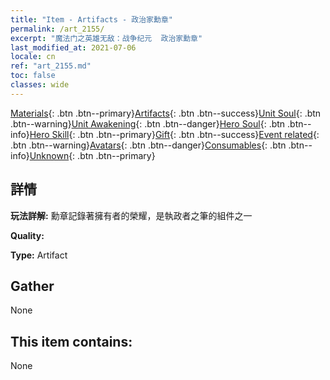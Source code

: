 ```yaml
---
title: "Item - Artifacts - 政治家勳章"
permalink: /art_2155/
excerpt: "魔法门之英雄无敌：战争纪元  政治家勳章"
last_modified_at: 2021-07-06
locale: cn
ref: "art_2155.md"
toc: false
classes: wide
---
```

 [Materials](/ItemsCN/){: .btn .btn--primary}[Artifacts](/ItemsCN/Artifacts/){: .btn .btn--success}[Unit Soul](/ItemsCN/UnitSoul/){: .btn .btn--warning}[Unit Awakening](/ItemsCN/UnitAwakening/){: .btn .btn--danger}[Hero Soul](/ItemsCN/HeroSoul/){: .btn .btn--info}[Hero Skill](/ItemsCN/HeroSkill/){: .btn .btn--primary}[Gift](/ItemsCN/Gift/){: .btn .btn--success}[Event related](/ItemsCN/Events/){: .btn .btn--warning}[Avatars](/ItemsCN/Avatars/){: .btn .btn--danger}[Consumables](/ItemsCN/Consumables/){: .btn .btn--info}[Unknown](/ItemsCN/Unknown/){: .btn .btn--primary}

## 詳情
 **玩法詳解:** 勳章記錄著擁有者的榮耀，是執政者之筆的組件之一

 **Quality:** 

 **Type:** Artifact

## Gather

  None

## This item contains:

  None

